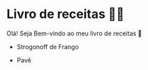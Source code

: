 # Livro de receitas :man_cook:

Olá! Seja Bem-vindo ao meu livro de receitas :wave:

- Strogonoff de Frango

* Pavê